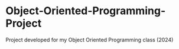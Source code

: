 # Object-Oriented-Programming-Project
Project developed for my Object Oriented Programming class (2024)
